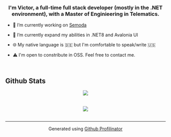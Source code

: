 ### <div align="center">I'm Victor, a full-time full stack developer (mostly in the .NET environment), with a Master of Enginieering in Telematics.

- 🔭 I’m currently working on [Semoda](https://github.com/TheTanic/Semoda)  
  

- 🌱 I’m currently expand my abilities in .NET8 and Avalonia UI  
  

- 🌐 My native language is 🇩🇪 but I'm comfortable to speak/write 🇺🇸  
  

- ⚠️ I'm open to constribute in OSS. Feel free to contact me.  
  

<br/>  

## Github Stats  
<div align="center"><img src="https://github-readme-stats.vercel.app/api?username=TheTanic&show_icons=true&count_private=true&hide_border=true" align="center" /></div>  

<br/>  

  

<br/>  

<div align="center">
<img src="https://komarev.com/ghpvc/?username=TheTanic&&style=flat-square" align="center" />
</div>  

<br />

----
<div align="center">Generated using <a href="https://profilinator.rishav.dev/" target="_blank">Github Profilinator</a></div>

